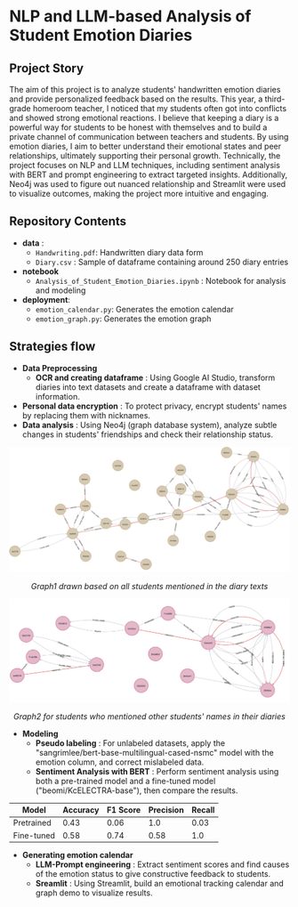 # NLP and LLM-based Analysis of Student Emotion Diaries

## Project Story
The aim of this project is to analyze students' handwritten emotion diaries and provide personalized feedback based on the results. 
This year, a third-grade homeroom teacher, I noticed that my students often got into conflicts and showed strong emotional reactions. I believe that keeping a diary is a powerful way for students to be honest with themselves and to build a private channel of communication between teachers and students. By using emotion diaries, I aim to better understand their emotional states and peer relationships, ultimately supporting their personal growth. Technically, the project focuses on NLP and LLM techniques, including sentiment analysis with BERT and prompt engineering to extract targeted insights. Additionally, Neo4j was used to figure out nuanced relationship and Streamlit were used to visualize outcomes, making the project more intuitive and engaging.

## Repository Contents
- **data** :
  - `Handwriting.pdf`: Handwritten diary data form
  - `Diary.csv` : Sample of dataframe containing around 250 diary entries  
- **notebook**
  - `Analysis_of_Student_Emotion_Diaries.ipynb` : Notebook for analysis and modeling
- **deployment**:
   - `emotion_calendar.py`: Generates the emotion calendar
   - `emotion_graph.py`: Generates the emotion graph

  
## Strategies flow
- **Data Preprocessing**
  - **OCR and creating dataframe** : Using Google AI Studio, transform diaries into text datasets and create a dataframe with dataset information.
- **Personal data encryption** : To protect privacy, encrypt students' names by replacing them with nicknames.
- **Data analysis** : Using Neo4j (graph database system), analyze subtle changes in students' friendships and check their relationship status.
  
<p align="center">
  <img src="assets/Neo4jgraph1.png" width="600" alt="Project Logo">
</p>
<p align="center"><em>Graph1 drawn based on all students mentioned in the diary texts</em></p>


<p align="center">
  <img src="assets/Neo4graph2.png" width="600" alt="Project Logo">
</p>
<p align="center"><em>Graph2 for students who mentioned other students' names in their diaries</em></p>


- **Modeling**
  - **Pseudo labeling** : For unlabeled datasets, apply the "sangrimlee/bert-base-multilingual-cased-nsmc" model with the emotion column, and correct mislabeled data.
  - **Sentiment Analysis with BERT** : Perform sentiment analysis using both a pre-trained model and a fine-tuned model ("beomi/KcELECTRA-base"), then compare the results.
    
<div align="center">
  
| Model        | Accuracy | F1 Score | Precision | Recall |
|--------------|----------|----------|-----------|--------|
| Pretrained   | 0.43     | 0.06     | 1.0       | 0.03   |
| Fine-tuned   | 0.58     | 0.74     | 0.58      | 1.0    |

</div>

- **Generating emotion calendar**
  - **LLM-Prompt engineering** : Extract sentiment scores and find causes of the emotion status to give constructive feedback to students.
  - **Sreamlit** : Using Streamlit, build an emotional tracking calendar and graph demo to visualize results.
    

  

